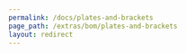 ```yaml
---
permalink: /docs/plates-and-brackets
page_path: /extras/bom/plates-and-brackets
layout: redirect
---
```

